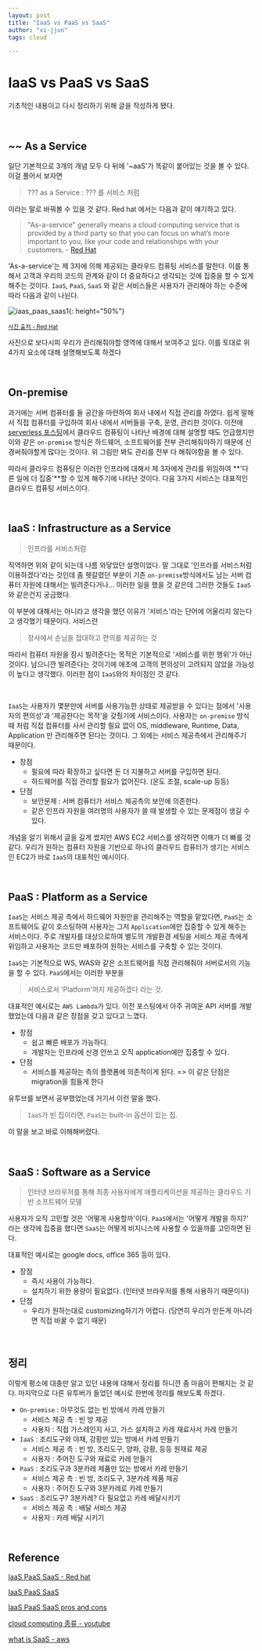 ```yaml
---
layout: post
title: "IaaS vs PaaS vs SaaS"
author: "xi-jjun"
tags: cloud

---
```


# IaaS vs PaaS vs SaaS

기초적인 내용이고 다시 정리하기 위해 글을 작성하게 됐다.

<br>

## ~~ As a Service

일단 기본적으로 3개의 개념 모두 다 뒤에 '~aaS'가 똑같이 붙어있는 것을 볼 수 있다. 이걸 풀어서 보자면 

> ??? as a Service : ??? 를 서비스 처럼

이라는 말로 바꿔볼 수 있을 것 같다. Red hat 에서는 다음과 같이 얘기하고 있다.

> "As-a-service" generally means a cloud computing service that is provided by a third party so that you can focus on what’s more important to you, like your code and relationships with your customers. - [Red Hat](https://www.redhat.com/en/topics/cloud-computing/iaas-vs-paas-vs-saas)

'As-a-service'는 제 3자에 의해 제공되는 클라우드 컴퓨팅 서비스를 말한다. 이를 통해서 고객과 우리의 코드의 관계와 같이 더 중요하다고 생각되는 것에 집중을 할 수 있게 해주는 것이다. `IaaS`, `PaaS`, `SaaS` 와 같은 서비스들은 사용자가 관리해야 하는 수준에 따라 다음과 같이 나뉜다.

![iaas_paas_saas1](https://github.com/xi-jjun/xi-jjun.github.io/blob/master/_posts/cloud/img/iaas_paas_saas1.png?raw=True){: height="50%"}

<sub>[사진 출처 - Red Hat](https://www.redhat.com/en/topics/cloud-computing/iaas-vs-paas-vs-saas)</sub>

사진으로 보다시피 우리가 관리해줘야할 영역에 대해서 보여주고 있다. 이를 토대로 위 4가지 요소에 대해 설명해보도록 하겠다

<br>

## On-premise

과거에는 서버 컴퓨터를 둘 공간을 마련하여 회사 내에서 직접 관리를 하였다. 쉽게 말해서 직접 컴퓨터를 구입하여 회사 내에서 서버들을 구축, 운영, 관리한 것이다. 이전에 [serverless 포스팅](https://xi-jjun.github.io/2022-10-17/whatIsServerless)에서 클라우드 컴퓨팅이 나타난 배경에 대해 설명할 때도 언급했지만 이와 같은 `on-premise` 방식은 하드웨어, 소프트웨어를 전부 관리해줘야하기 때문에 신경써줘야할게 많다는 것이다. 위 그림만 봐도 관리를 전부 다 해줘야함을 볼 수 있다. 

따라서 클라우드 컴퓨팅은 이러한 인프라에 대해서 제 3자에게 관리를 위임하여 **'다른 일에 더 집중'**할 수 있게 해주기에 나타난 것이다. 다음 3가지 서비스는 대표적인 클라우드 컴퓨팅 서비스이다.

<br>

## IaaS : Infrastructure as a Service

> 인프라를 서비스처럼

직역하면 위와 같이 되는데 나름 와닿았던 설명이었다. 말 그대로 '인프라를 서비스처럼 이용하겠다'라는 것인데 좀 헷갈렸던 부분이 기존 `on-premise`방식에서도 남는 서버 컴퓨터 자원에 대해서는 빌려준다거나... 이러한 일을 했을 것 같은데 그러한 것들도 `IaaS`와 같은건지 궁금했다. 

이 부분에 대해서는 아니라고 생각을 했던 이유가 '서비스'라는 단어에 어울리지 않는다고 생각했기 때문이다. 서비스란 

> 장사에서 손님을 접대하고 편의를 제공하는 것 

따라서 컴퓨터 자원을 잠시 빌려준다는 목적은 기본적으로 '서비스를 위한 행위'가 아닌 것이다. 남으니깐 빌려준다는 것이기에 애초에 고객의 편의성이 고려되지 않았을 가능성이 높다고 생각했다. 이러한 점이 `IaaS`와의 차이점인 것 같다.

<br>

`IaaS`는 사용자가 몇분만에 서버를 사용가능한 상태로 제공받을 수 있다는 점에서 '사용자의 편의성'과 '제공한다는 목적'을 갖췄기에 서비스이다. 사용자는 `on-premise` 방식 때 처럼 직접 컴퓨터를 사서 관리할 필요 없이 OS, middleware, Runtime, Data, Application 만 관리해주면 된다는 것이다. 그 외에는 서비스 제공측에서 관리해주기 때문이다.

- 장점
  - 필요에 따라 확장하고 싶다면 돈 더 지불하고 서버를 구입하면 된다. 
  - 하드웨어를 직접 관리할 필요가 없어진다. (온도 조절, scale-up 등등)
- 단점
  - 보안문제 : 서버 컴퓨터가 서비스 제공측의 보안에 의존한다.
  - 같은 인프라 자원을 여러명의 사용자가 쓸 때 발생할 수 있는 문제점이 생길 수 있다.

개념을 알기 위해서 글을 길게 썼지만 AWS EC2 서비스를 생각하면 이해가 더 빠를 것 같다. 우리가 원하는 컴퓨터 자원을 기반으로 하나의 클라우드 컴퓨터가 생기는 서비스인 EC2가 바로 `IaaS`의 대표적인 예시이다.

<br>

## PaaS : Platform as a Service

`IaaS`는 서비스 제공 측에서 하드웨어 자원만을 관리해주는 역할을 맡았다면, `PaaS`는 소프트웨어도 같이 호스팅하여 사용자는 그저 `Application`에만 집중할 수 있게 해주는 서비스이다. 주로 개발자를 대상으로하여 별도의 개발환경 세팅을 서비스 제공 측에게 위임하고 사용자는 코드만 배포하여 원하는 서비스를 구축할 수 있는 것이다.

`IaaS`는 기본적으로 WS, WAS와 같은 소프트웨어를 직접 관리해줘야 서버로서의 기능을 할 수 있다. `PaaS`에서는 이러한 부분을 

>서비스로서 'Platform'까지 제공하겠다 라는 것.

대표적인 예시로는 `AWS Lambda`가 있다. 이전 포스팅에서 아주 귀여운 API 서버를 개발했었는데 다음과 같은 장점을 갖고 있다고 느꼈다.

- 장점
  - 쉽고 빠른 배포가 가능하다.
  - 개발자는 인프라에 신경 안쓰고 오직 application에만 집중할 수 있다.
- 단점
  - 서비스를 제공하는 측의 플랫폼에 의존적이게 된다. => 이 같은 단점은 migration을 힘들게 한다

유투브를 보면서 공부했었는데 거기서 이런 말을 했다.

> `IaaS`가 빈 집이라면, `PaaS`는 built-in 옵션이 있는 집.

이 말을 보고 바로 이해해버렸다.

<br>

## SaaS : Software as a Service

> 인터넷 브라우저를 통해 최종 사용자에게 애플리케이션을 제공하는 클라우드 기반 소프트웨어 모델

사용자가 오직 고민할 것은 '어떻게 사용할까'이다. `PaaS`에서는 '어떻게 개발을 하지?' 라는 생각에 집중을 했다면 `SaaS`는 어떻게 비지니스에 사용할 수 있을까를 고민하면 된다.

대표적인 예시로는 google docs, office 365 등이 있다.

- 장점
  - 즉시 사용이 가능하다.
  - 설치하기 위한 용량이 필요없다. (인터넷 브라우저를 통해 사용하기 때문이다)
- 단점
  - 우리가 원하는대로 customizing하기가 어렵다. (당연히 우리가 만든게 아니라면 직접 바꿀 수 없기 때문)

<br>

## 정리

이렇게 평소에 대충만 알고 있던 내용에 대해서 정리를 하니깐 좀 마음이 편해지는 것 같다. 마지막으로 다른 유투버가 들었던 예시로 한번에 정리를 해보도록 하겠다.

- `On-premise` : 아무것도 없는 빈 방에서 카레 만들기
  - 서비스 제공 측 : 빈 방 제공
  - 사용자 : 직접 가스레인지 사고, 가스 설치하고 카레 재료사서 카레 만들기
- `IaaS` : 조리도구와 야채, 강황만 있는 방에서 카레 만들기
  - 서비스 제공 측 : 빈 방, 조리도구, 양파, 강황, 등등 원재료 제공
  - 사용자 : 주어진 도구와 재료로 카레 만들기
- `PaaS` : 조리도구과 3분카레 제품만 있는 방에서 카레 만들기
  - 서비스 제공 측 : 빈 방, 조리도구, 3분카레 제품 제공
  - 사용자 : 주어진 도구와 3분카레로 카레 만들기
- `SaaS` : 조리도구? 3분카레? 다 필요없고 카레 배달시키기
  - 서비스 제공 측 : 배달 서비스 제공
  - 사용자 : 카레 배달 시키기

<br>

## Reference

[IaaS PaaS SaaS - Red hat](https://www.redhat.com/en/topics/cloud-computing/iaas-vs-paas-vs-saas)

[IaaS PaaS SaaS](https://www.youtube.com/watch?v=Nq5JHAW8XYQ)

[IaaS PaaS SaaS pros and cons](https://www.whatap.io/ko/blog/9/)

[cloud computing 종류 - youtube](https://www.youtube.com/watch?v=oY8Tc5OQ-JI)

[what is SaaS - aws](https://aws.amazon.com/ko/what-is/saas/)
